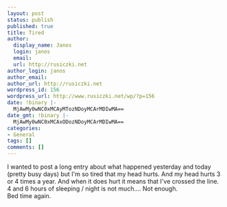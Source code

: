 ```yaml
---
layout: post
status: publish
published: true
title: Tired
author:
  display_name: Janos
  login: janos
  email: 
  url: http://rusiczki.net
author_login: janos
author_email: 
author_url: http://rusiczki.net
wordpress_id: 156
wordpress_url: http://www.rusiczki.net/wp/?p=156
date: !binary |-
  MjAwMy0wNC0xMCAyMTozNDoyMCArMDIwMA==
date_gmt: !binary |-
  MjAwMy0wNC0xMCAxODozNDoyMCArMDIwMA==
categories:
- General
tags: []
comments: []
---
```

<p>I wanted to post a long entry about what happened yesterday and today (pretty busy days) but I'm so tired that my head hurts. And my head hurts 3 or 4 times a year. And when it does hurt it means that I've crossed the line. 4 and 6 hours of sleeping / night is not much.... Not enough.<br />
Bed time again.</p>
